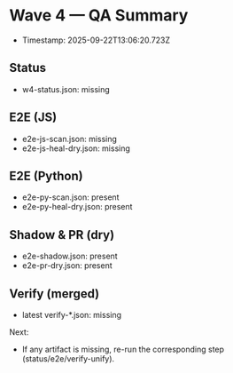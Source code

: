 # Wave 4 — QA Summary

- Timestamp: 2025-09-22T13:06:20.723Z

## Status

- w4-status.json: missing

## E2E (JS)

- e2e-js-scan.json: missing
- e2e-js-heal-dry.json: missing

## E2E (Python)

- e2e-py-scan.json: present
- e2e-py-heal-dry.json: present

## Shadow & PR (dry)

- e2e-shadow.json: present
- e2e-pr-dry.json: present

## Verify (merged)

- latest verify-\*.json: missing

Next:

- If any artifact is missing, re-run the corresponding step (status/e2e/verify-unify).
